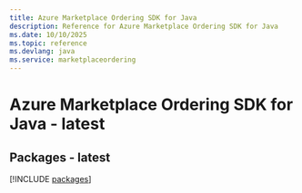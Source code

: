 ```yaml
---
title: Azure Marketplace Ordering SDK for Java
description: Reference for Azure Marketplace Ordering SDK for Java
ms.date: 10/10/2025
ms.topic: reference
ms.devlang: java
ms.service: marketplaceordering
---
```

# Azure Marketplace Ordering SDK for Java - latest
## Packages - latest
[!INCLUDE [packages](marketplace-ordering-index.md)]